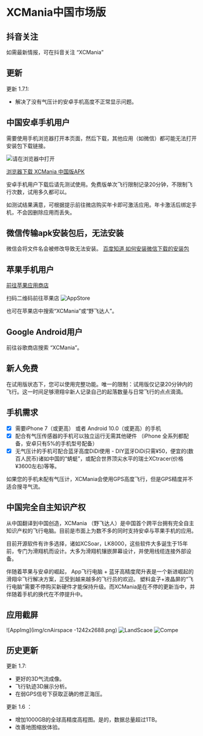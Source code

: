 # XCMania中国市场版

## 抖音关注

如需最新情报，可在抖音关注 “XCMania”

## 更新

更新 1.7.1:

- 解决了没有气压计的安卓手机高度不正常显示问题。

## 中国安卓手机用户

需要使用手机浏览器打开本页面，然后下载，其他应用（如微信）都可能无法打开安装包下载链接。

![请在浏览器中打开](img/openinbrowser.jpg)

[浏览器下载 XCMania 中国版APK](https://xcm1.s3-ap-southeast-1.amazonaws.com/china/xcm-china.1.7.1.apk)

安卓手机用户下载后请先测试使用。免费版单次飞行限制记录20分钟，不限制飞行次数，试用多久都可以。

如测试结果满意，可根据提示前往微店购买年卡即可激活应用。年卡激活后绑定手机，不会因删除应用而丢失。


## 微信传输apk安装包后，无法安装
微信会将文件名会被修改导致无法安装。
[百度知道 如何安装微信下载的安装包](https://zhidao.baidu.com/question/305162431448848164.html)

## 苹果手机用户 

[前往苹果应用商店](https://apps.apple.com/cn/app/%E9%87%8E%E9%A3%9E%E8%BE%BE%E4%BA%BA/id1494610953?itsct=apps_box&itscg=30200)

扫码二维码前往苹果店
![AppStore](img/cn-appstore.png)

也可在苹果店中搜索“XCMania”或“野飞达人”。

## Google Android用户

前往谷歌商店搜索 “XCMania”。

## 新人免费

在试用版状态下，您可以使用完整功能。唯一的限制：试用版仅记录20分钟内的飞行。这一时间足够滑翔伞新人记录自己的起落数量与日常飞行的点点滴滴。

## 手机需求

- [x] 需要iPhone 7（或更高） 或者 Android  10.0（或更高）的手机
- [x] 配合有气压传感器的手机可以独立运行无需其他硬件 （iPhone 全系列都配备，安卓只有5%的手机型号配备）
- [x] 无气压计的手机可配合蓝牙高度DiDi使用 - DIY蓝牙DiDi只需¥50，便宜的(数百人民币)诸如中国的“蜻蜓”，或配合世界顶尖水平的瑞士XCtracer(价格¥3600左右)等等。

如果您的手机未配有气压计，XCMania会使用GPS高度飞行，但是GPS精度并不适合搜寻气流。


## 中国完全自主知识产权

从中国翻译到中国创造，XCMania （野飞达人）是中国首个跨平台拥有完全自主知识产权的飞行电脑。目前是市面上为数不多的同时支持安卓与苹果手机的应用。

目前开源软件有许多选择，诸如XCSoar，LK8000，这些软件大多诞生于15年前，专门为滑翔机而设计。大多为滑翔机镶嵌屏幕设计，并使用线缆连接外部设备。

伴随着苹果与安卓的崛起， App飞行电脑 + 蓝牙高精度爬升表是一个新进崛起的滑翔伞飞行解决方案，正受到越来越多的飞行员的欢迎。
塑料盒子+液晶屏的“飞行电脑”需要不停购买新硬件才能保持升级。而XCMania是在不停的更新当中，并伴随着手机的换代在不停提升中。

## 应用截屏

![AppImg](img/cnAirspace -1242x2688.png)
![LandScaoe](img/cnLandscape1242x2688.jpg)
![Compe](img/cnCompe-1242x2688.jpg)


## 历史更新

更新 1.7:

- 更好的3D气流成像。
- 飞行轨迹3D展示分析。
- 在弱GPS信号下获取正确的修正海压。

更新 1.6 ：

- 增加1000GB的全球高精度高程图。是的，数据总量超过1TB。
- 改善地图缩放体验。

